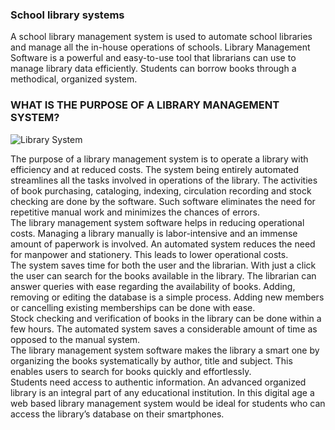 ### School library systems
A school library management system is used to automate school libraries and manage all the in-house operations of schools. Library Management Software is a powerful and easy-to-use tool that librarians can use to manage library data efficiently. Students can borrow books through a methodical, organized system.  

### WHAT IS THE PURPOSE OF A LIBRARY MANAGEMENT SYSTEM?
![Library System](https://www.skoolbeep.com/blog/wp-content/uploads/2020/12/WHAT-IS-THE-PURPOSE-OF-A-LIBRARY-MANAGEMENT-SYSTEM-min.png)

The purpose of a library management system is to operate a library with efficiency and at reduced costs. The system being entirely automated streamlines all the tasks involved in operations of the library. The activities of book purchasing, cataloging, indexing, circulation recording and stock checking are done by the software. Such software eliminates the need for repetitive manual work and minimizes the chances of errors.  
The library management system software helps in reducing operational costs. Managing a library manually is labor-intensive and an immense amount of paperwork is involved. An automated system reduces the need for manpower and stationery. This leads to lower operational costs.  
The system saves time for both the user and the librarian. With just a click the user can search for the books available in the library. The librarian can answer queries with ease regarding the availability of books. Adding, removing or editing the database is a simple process. Adding new members or cancelling existing memberships can be done with ease.  
Stock checking and verification of books in the library can be done within a few hours. The automated system saves a considerable amount of time as opposed to the manual system.  
The library management system software makes the library a smart one by organizing the books systematically by author, title and subject. This enables users to search for books quickly and effortlessly.  
Students need access to authentic information. An advanced organized library is an integral part of any educational institution. In this digital age a web based library management system would be ideal for students who can access the library’s database on their smartphones.  